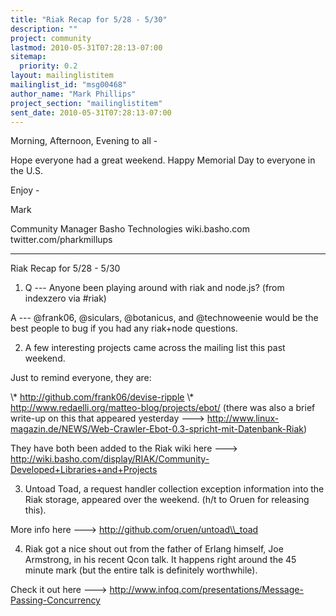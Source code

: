 ```yaml
---
title: "Riak Recap for 5/28 - 5/30"
description: ""
project: community
lastmod: 2010-05-31T07:28:13-07:00
sitemap:
  priority: 0.2
layout: mailinglistitem
mailinglist_id: "msg00468"
author_name: "Mark Phillips"
project_section: "mailinglistitem"
sent_date: 2010-05-31T07:28:13-07:00
---
```



Morning, Afternoon, Evening to all -

Hope everyone had a great weekend. Happy Memorial Day to everyone in the U.S.

Enjoy -

Mark

Community Manager
Basho Technologies
wiki.basho.com
twitter.com/pharkmillups

-----

Riak Recap for 5/28 - 5/30


1) Q --- Anyone been playing around with riak and node.js? (from
indexzero via #riak)

A --- @frank06, @siculars, @botanicus, and @technoweenie would be the
best people to bug if you had any riak+node questions.

2) A few interesting projects came across the mailing list this past weekend.

Just to remind everyone, they are:

\\* http://github.com/frank06/devise-ripple
\\* http://www.redaelli.org/matteo-blog/projects/ebot/ (there was also
a brief write-up on this that appeared yesterday ---&gt;
http://www.linux-magazin.de/NEWS/Web-Crawler-Ebot-0.3-spricht-mit-Datenbank-Riak)

They have both been added to the Riak wiki here ---&gt;
http://wiki.basho.com/display/RIAK/Community-Developed+Libraries+and+Projects

3) Untoad Toad, a request handler collection exception information
into the Riak storage, appeared over the weekend. (h/t to Oruen for
releasing this).

 More info here ---&gt; http://github.com/oruen/untoad\\_toad

4) Riak got a nice shout out from the father of Erlang himself, Joe
Armstrong, in his recent Qcon talk. It happens right around the 45
minute mark (but the entire talk is definitely worthwhile).

Check it out here ---&gt;
http://www.infoq.com/presentations/Message-Passing-Concurrency

